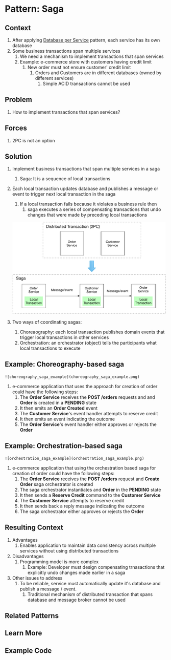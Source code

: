 # Pattern: Saga #
## Context ##
1. After applying [Database per Service]() pattern, each service has its own database
2. Some business transactions span multiple services
	1. We need a mechanism to implement transactions that span services
	2. Example: e-commerce store with customers having credit limit
		1. New order must not ensure customer' credit limit
			1. Orders and Customers are in different databases (owned by different services)
				1. Simple ACID transactions cannot be used

## Problem ##
1. How to implement transactions that span services?

## Forces ##
1. 2PC is not an option

## Solution ##
1. Implement business transactions that span multiple services in a saga
	1. Saga: It is a sequence of local transactions
2. Each local transaction updates database and publishes a message or event to trigger next local transaction in the saga
	1. If a local transaction fails because it violates a business rule then
		1. saga executes a series of compensating transactions that undo changes that were made by preceding local transactions

	![from_2pc_to_saga](from_2pc_to_saga.png)
	
3. Two ways of coordinating sagas:
	1. Choreaography: each local transaction publishes domain events that trigger local transactions in other services
	2. Orchestration: an orchestrator (object) tells the participants what local transactions to execute

## Example: Choreography-based saga ##

	![choreography_saga_example](choreography_saga_example.png)
	
1. e-commerce application that uses the approach for creation of order could have the following steps:
	1. The **Order Service** receives the **POST /orders** requests and and **Order** is created in a **PENDING** state
	2. It then emits an **Order Created** event
	3. The **Customer Service**'s event handler attempts to reserve credit
	4. It then emits an event indicating the outcome
	5. The **Order Service**'s event handler either approves or rejects the **Order**

## Example: Orchestration-based saga ##

	![orchestration_saga_example](orchestration_saga_example.png)
	
1. e-commerce application that using the orchestration based saga for creation of order could have the following steps:
	1. The **Order Service** receives the **POST /orders** request and **Create Order** saga orchestrator is created
	2. The saga orchestrator instantiates and **Order** in the **PENDING** state
	3. It then sends a **Reserve Credit** command to the **Customer Service**
	4. The **Customer Service** attempts to reserve credit
	5. It then sends back a reply message indicating the outcome
	6. The saga orchestrator either approves or rejects the **Order**

## Resulting Context ##
1. Advantages
	1. Enables application to maintain data consistency across multiple services without using distributed transactions
2. Disadvantages
	1. Programming model is more complex
		1. Example: Developer must design compensating trnasactions that explicitly undo changes made earlier in a saga
3. Other issues to address
	1. To be reliable, service must automatically update it's database and publish a message / event.
		1. Traditional mechanism of distributed transaction that spans database and message broker cannot be used

## Related Patterns ##
## Learn More ##
## Example Code ##